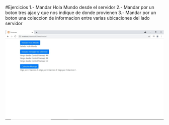 #Ejercicios
1.- Mandar Hola Mundo desde el servidor
2.- Mandar por un boton tres ajax y que nos indique de donde provienen
3.- Mandar por un boton una coleccion de informacion entre varias ubicaciones del lado servidor


![Alt text](practica01.jpg)
